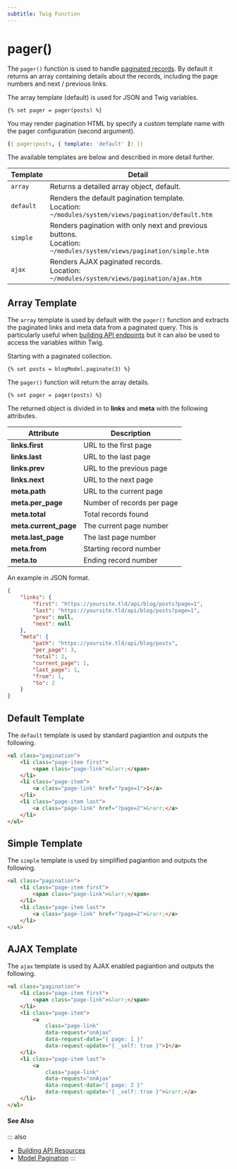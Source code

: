 ```yaml
---
subtitle: Twig Function
---
```

# pager()

The `pager()` function is used to handle [paginated records](../../extend/database/pagination.md). By default it returns an array containing details about the records, including the page numbers and next / previous links.

The array template (default) is used for JSON and Twig variables.

```twig
{% set pager = pager(posts) %}
```

You may render pagination HTML by specify a custom template name with the pager configuration (second argument).

```yaml
{{ pager(posts, { template: 'default' }) }}
```

The available templates are below and described in more detail further.

Template | Detail
------------- | -------------
`array` | Returns a detailed array object, default.
`default` | Renders the default pagination template.<br>Location: `~/modules/system/views/pagination/default.htm`
`simple` | Renders pagination with only next and previous buttons.<br>Location: `~/modules/system/views/pagination/simple.htm`
`ajax` | Renders AJAX paginated records.<br>Location: `~/modules/system/views/pagination/ajax.htm`

## Array Template

The `array` template is used by default with the `pager()` function and extracts the paginated links and meta data from a paginated query. This is particularly useful when [building API endpoints](../../cms/resources/building-apis.md) but it can also be used to access the variables within Twig.

Starting with a paginated collection.

```twig
{% set posts = blogModel.paginate(3) %}
```

The `pager()` function will return the array details.

```twig
{% set pager = pager(posts) %}
```

The returned object is divided in to **links** and **meta** with the following attributes.

Attribute | Description
------------- | -------------
**links.first** | URL to the first page
**links.last** | URL to the last page
**links.prev** | URL to the previous page
**links.next** | URL to the next page
**meta.path** | URL to the current page
**meta.per_page** | Number of records per page
**meta.total** | Total records found
**meta.current_page** | The current page number
**meta.last_page** | The last page number
**meta.from** | Starting record number
**meta.to** | Ending record number

An example in JSON format.

```json
{
    "links": {
        "first": "https://yoursite.tld/api/blog/posts?page=1",
        "last": "https://yoursite.tld/api/blog/posts?page=1",
        "prev": null,
        "next": null
    },
    "meta": {
        "path": "https://yoursite.tld/api/blog/posts",
        "per_page": 3,
        "total": 2,
        "current_page": 1,
        "last_page": 1,
        "from": 1,
        "to": 2
    }
}
```

## Default Template

The `default` template is used by standard pagiantion and outputs the following.

```html
<ul class="pagination">
    <li class="page-item first">
        <span class="page-link">&larr;</span>
    </li>
    <li class="page-item">
        <a class="page-link" href="?page=1">1</a>
    </li>
    <li class="page-item last">
        <a class="page-link" href="?page=2">&rarr;</a>
    </li>
</ul>
```

## Simple Template

The `simple` template is used by simplified pagiantion and outputs the following.

```html
<ul class="pagination">
    <li class="page-item first">
        <span class="page-link">&larr;</span>
    </li>
    <li class="page-item last">
        <a class="page-link" href="?page=2">&rarr;</a>
    </li>
</ul>
```

## AJAX Template

The `ajax` template is used by AJAX enabled pagiantion and outputs the following.

```html
<ul class="pagination">
    <li class="page-item first">
        <span class="page-link">&larr;</span>
    </li>
    <li class="page-item">
        <a
            class="page-link"
            data-request="onAjax"
            data-request-data="{ page: 1 }"
            data-request-update="{ _self: true }">1</a>
    </li>
    <li class="page-item last">
        <a
            class="page-link"
            data-request="onAjax"
            data-request-data="{ page: 2 }"
            data-request-update="{ _self: true }">&rarr;</a>
    </li>
</ul>
```

#### See Also

::: also
* [Building API Resources](../../cms/resources/building-apis.md)
* [Model Pagination](../../extend/database/pagination.md)
:::
